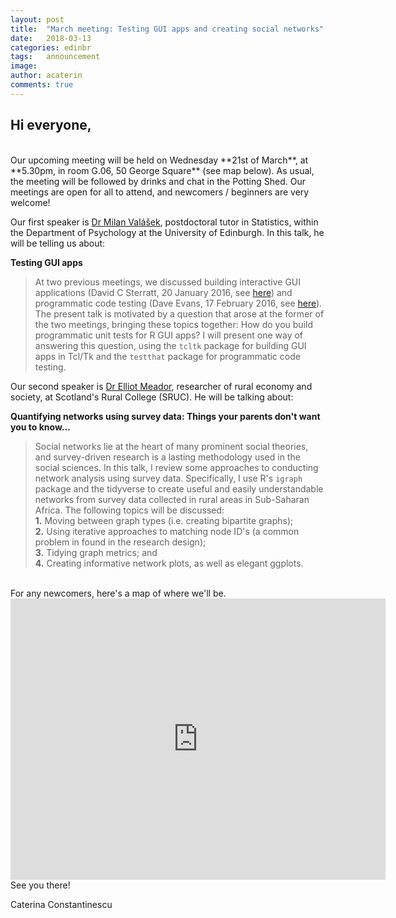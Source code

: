 ```yaml
---
layout: post
title:  "March meeting: Testing GUI apps and creating social networks"
date:   2018-03-13
categories: edinbr
tags:   announcement
image:
author: acaterin
comments: true
---
```



## Hi everyone,
<br/>
Our upcoming meeting will be held on Wednesday **21st of March**, at **5.30pm, in room G.06, 50 George Square** (see map below). As usual, the meeting will be followed by drinks and chat in the Potting Shed. Our meetings are open for all to attend, and newcomers / beginners are very welcome!

Our first speaker is [Dr Milan Valášek](https://www.ed.ac.uk/profile/milan-valasek), postdoctoral tutor in Statistics, within the Department of Psychology at the University of Edinburgh. In this talk, he will be telling us about:

**Testing GUI apps**<br/>

>At two previous meetings, we discussed building interactive GUI applications (David C Sterratt, 20 January 2016, see [here](https://github.com/EdinbR/edinbr-talks/tree/master/2016-01-13)) and programmatic code testing (Dave Evans, 17 February 2016, see [here](https://github.com/EdinbR/edinbr-talks/blob/master/2016-02-17/BehaviourDrivenDevelopment.pdf)).
 The present talk is motivated by a question that arose at the former of the two meetings, bringing these topics together: How do you build programmatic unit tests for R GUI apps? I will present one way of answering this question, using the `tcltk` package for building GUI apps in Tcl/Tk and the `testthat` package for programmatic code testing.


Our second speaker is [Dr Elliot Meador](https://www.sruc.ac.uk/emeador), researcher of rural economy and society, at Scotland's Rural College (SRUC). He will be talking about:

**Quantifying networks using survey data: Things your parents don't want you to know...**<br/>

> Social networks lie at the heart of many prominent social theories, and survey-driven research is a lasting methodology used in the social sciences.  In this talk, I review some approaches to conducting network analysis using survey data.  Specifically, I use R's `igraph` package and the tidyverse to create useful and easily understandable networks from survey data collected in rural areas in Sub-Saharan Africa. The following topics will be discussed: <br/>
**1.** Moving between graph types (i.e. creating bipartite graphs); <br/>
**2.** Using iterative approaches to matching node ID's (a common problem in found in the research design); <br/>
**3.** Tidying graph metrics; and <br/>
**4.** Creating informative network plots, as well as elegant ggplots.


<br>
For any newcomers, here's a map of where we'll be.

<iframe src="https://www.google.com/maps/embed?pb=!1m18!1m12!1m3!1d2234.3225349859604!2d-3.1893184837905904!3d55.943781480604905!2m3!1f0!2f0!3f0!3m2!1i1024!2i768!4f13.1!3m3!1m2!1s0x4887c7839e9c711d%3A0x998c11ef90792a87!2s50+George+Square%2C+Edinburgh+EH8+9JU!5e0!3m2!1sen!2suk!4v1510087562281" width="600" height="450" frameborder="0" style="border:0" allowfullscreen></iframe>

<br>
See you there!

Caterina Constantinescu
